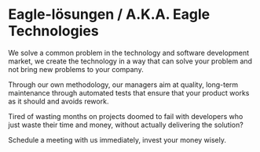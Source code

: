 # Eagle-lösungen / A.K.A. Eagle Technologies
We solve a common problem in the technology and software development market, we create the technology in a way that can solve your problem and not bring new problems to your company.

Through our own methodology, our managers aim at quality, long-term maintenance through automated tests that ensure that your product works as it should and avoids rework.

Tired of wasting months on projects doomed to fail with developers who just waste their time and money, without actually delivering the solution?

Schedule a meeting with us immediately, invest your money wisely.
